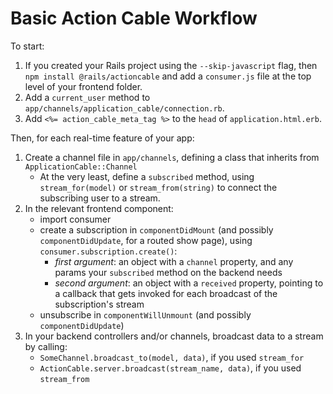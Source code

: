 # Basic Action Cable Workflow

To start:

1. If you created your Rails project using the `--skip-javascript` flag, then
   `npm install @rails/actioncable` and add a `consumer.js` file at the top
   level of your frontend folder.
2. Add a `current_user` method to
   `app/channels/application_cable/connection.rb`.
3. Add `<%= action_cable_meta_tag %>` to the `head` of `application.html.erb`.

Then, for each real-time feature of your app:

1. Create a channel file in `app/channels`, defining a class that inherits
    from `ApplicationCable::Channel`
    - At the very least, define a `subscribed` method, using
      `stream_for(model)` or `stream_from(string)` to connect the
      subscribing user to a stream.
2. In the relevant frontend component:
    - import consumer
    - create a subscription in `componentDidMount` (and possibly
      `componentDidUpdate`, for a routed show page), using
      `consumer.subscription.create()`:
        - *first argument*: an object with a `channel` property, and any params
          your `subscribed` method on the backend needs
        - *second argument*: an object with a `received` property, pointing to a
          callback that gets invoked for each broadcast of the subscription's
          stream
    - unsubscribe in `componentWillUnmount` (and possibly `componentDidUpdate`)
3. In your backend controllers and/or channels, broadcast data to a stream by
   calling:
    - `SomeChannel.broadcast_to(model, data)`, if you used `stream_for`
    - `ActionCable.server.broadcast(stream_name, data)`, if you used
      `stream_from`
